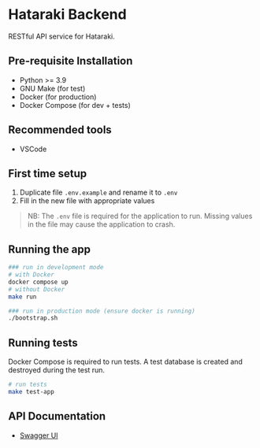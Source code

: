 # Hataraki Backend

RESTful API service for Hataraki.

## Pre-requisite Installation

- Python >= 3.9
- GNU Make (for test)
- Docker (for production)
- Docker Compose (for dev + tests)

## Recommended tools

- VSCode

## First time setup

1. Duplicate file `.env.example` and rename it to `.env`
2. Fill in the new file with appropriate values

> NB: The `.env` file is required for the application to run. Missing values in the file may cause the application to crash.

## Running the app

```bash
### run in development mode
# with Docker
docker compose up
# without Docker
make run

### run in production mode (ensure docker is running)
./bootstrap.sh
```

## Running tests

Docker Compose is required to run tests. A test database is created and destroyed during the test run.

```bash
# run tests
make test-app
```

## API Documentation

- [Swagger UI](https://hataraki-dev.hellodon.dev/docs)
